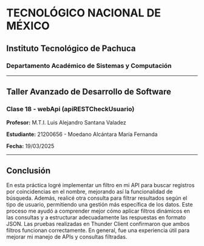 # TECNOLÓGICO NACIONAL DE MÉXICO

## Instituto Tecnológico de Pachuca

### Departamento Académico de Sistemas y Computación

---

## Taller Avanzado de Desarrollo de Software

### Clase 18 - webApi (apiRESTCheckUsuario)

**Profesor:** M.T.I. Luis Alejandro Santana Valadez

**Estudiante:** 21200656 - Moedano Alcántara María Fernanda

**Fecha:** 19/03/2025

---

## Conclusión

En esta práctica logré implementar un filtro en mi API para buscar registros por coincidencias en el nombre, mejorando así la funcionalidad de búsqueda. Además, realicé otra consulta para filtrar resultados según el tipo de usuario, permitiendo una gestión más específica de los datos. Este proceso me ayudó a comprender mejor cómo aplicar filtros dinámicos en las consultas y a estructurar adecuadamente las respuestas en formato JSON. Las pruebas realizadas en Thunder Client confirmaron que ambos filtros funcionan correctamente. En general, fue una experiencia útil para mejorar mi manejo de APIs y consultas filtradas.
